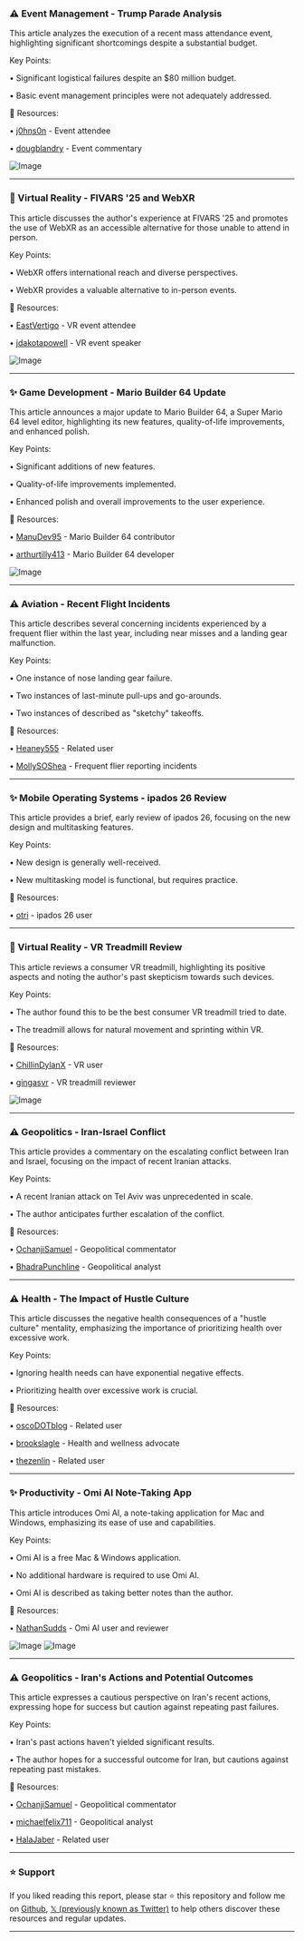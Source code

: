 ### ⚠️ Event Management - Trump Parade Analysis

This article analyzes the execution of a recent mass attendance event, highlighting significant shortcomings despite a substantial budget.

Key Points:

• Significant logistical failures despite an $80 million budget.

• Basic event management principles were not adequately addressed.


🔗 Resources:

• [j0hns0n](https://x.com/j0hns0n) -  Event attendee

• [dougblandry](https://x.com/dougblandry) - Event commentary

![Image](https://pbs.twimg.com/amplify_video_thumb/1934051980898426880/img/HfIjR3Ii5NrXkJbR.jpg)


---
### 🚀 Virtual Reality - FIVARS '25 and WebXR

This article discusses the author's experience at FIVARS '25 and promotes the use of WebXR as an accessible alternative for those unable to attend in person.

Key Points:

•  WebXR offers international reach and diverse perspectives.


•  WebXR provides a valuable alternative to in-person events.

🔗 Resources:

• [EastVertigo](https://x.com/EastVertigo) - VR event attendee

• [jdakotapowell](https://x.com/jdakotapowell) -  VR event speaker


![Image](https://pbs.twimg.com/media/Gtkx5PIW8AATFvP?format=png&name=small)


---
### ✨ Game Development - Mario Builder 64 Update

This article announces a major update to Mario Builder 64, a Super Mario 64 level editor, highlighting its new features, quality-of-life improvements, and enhanced polish.

Key Points:

• Significant additions of new features.

• Quality-of-life improvements implemented.


• Enhanced polish and overall improvements to the user experience.


🔗 Resources:

• [ManuDev95](https://x.com/ManuDev95) - Mario Builder 64 contributor

• [arthurtilly413](https://x.com/arthurtilly413) - Mario Builder 64 developer


![Image](https://pbs.twimg.com/amplify_video_thumb/1934295596699148288/img/6bL2DdtcMlfrAFec.jpg)


---
### ⚠️ Aviation - Recent Flight Incidents

This article describes several concerning incidents experienced by a frequent flier within the last year, including near misses and a landing gear malfunction.

Key Points:

• One instance of nose landing gear failure.


• Two instances of last-minute pull-ups and go-arounds.


• Two instances of described as "sketchy" takeoffs.


🔗 Resources:

• [Heaney555](https://x.com/Heaney555) -  Related user

• [MollySOShea](https://x.com/MollySOShea) -  Frequent flier reporting incidents


---
### ✨ Mobile Operating Systems - ipados 26 Review

This article provides a brief, early review of ipados 26, focusing on the new design and multitasking features.

Key Points:

•  New design is generally well-received.


• New multitasking model is functional, but requires practice.



🔗 Resources:

• [otri](https://x.com/otri) - ipados 26 user


---
### 🚀 Virtual Reality - VR Treadmill Review

This article reviews a consumer VR treadmill, highlighting its positive aspects and noting the author's past skepticism towards such devices.

Key Points:

•  The author found this to be the best consumer VR treadmill tried to date.


•  The treadmill allows for natural movement and sprinting within VR.


🔗 Resources:

• [ChillinDylanX](https://x.com/ChillinDylanX) - VR user

• [gingasvr](https://x.com/gingasvr) - VR treadmill reviewer

![Image](https://pbs.twimg.com/amplify_video_thumb/1933323385897168896/img/hH208s0BT3RBs7pz.jpg)


---
### ⚠️ Geopolitics - Iran-Israel Conflict

This article provides a commentary on the escalating conflict between Iran and Israel, focusing on the impact of recent Iranian attacks.

Key Points:

•  A recent Iranian attack on Tel Aviv was unprecedented in scale.


•  The author anticipates further escalation of the conflict.



🔗 Resources:

• [OchanjiSamuel](https://x.com/OchanjiSamuel) - Geopolitical commentator

• [BhadraPunchline](https://x.com/BhadraPunchline) - Geopolitical analyst


---
### ⚠️ Health - The Impact of Hustle Culture

This article discusses the negative health consequences of a "hustle culture" mentality, emphasizing the importance of prioritizing health over excessive work.

Key Points:

•  Ignoring health needs can have exponential negative effects.


•  Prioritizing health over excessive work is crucial.



🔗 Resources:

• [oscoDOTblog](https://x.com/oscoDOTblog) -  Related user

• [brookslagle](https://x.com/brookslagle) -  Health and wellness advocate

• [thezenlin](https://x.com/thezenlin) - Related user


---
### ✨ Productivity - Omi AI Note-Taking App

This article introduces Omi AI, a note-taking application for Mac and Windows, emphasizing its ease of use and capabilities.

Key Points:

• Omi AI is a free Mac & Windows application.

•  No additional hardware is required to use Omi AI.


• Omi AI is described as taking better notes than the author.


🔗 Resources:

• [NathanSudds](https://x.com/NathanSudds) -  Omi AI user and reviewer


![Image](https://pbs.twimg.com/media/GtV15nxXEAA1Cg1?format=jpg&name=small)
![Image](https://pbs.twimg.com/media/GtV2n8yXMAASv5t?format=jpg&name=small)


---
### ⚠️ Geopolitics - Iran's Actions and Potential Outcomes

This article expresses a cautious perspective on Iran's recent actions, expressing hope for success but caution against repeating past failures.

Key Points:

•  Iran's past actions haven't yielded significant results.


•  The author hopes for a successful outcome for Iran, but cautions against repeating past mistakes.


🔗 Resources:

• [OchanjiSamuel](https://x.com/OchanjiSamuel) - Geopolitical commentator

• [michaelfelix711](https://x.com/michaelfelix711) - Geopolitical analyst

• [HalaJaber](https://x.com/HalaJaber) - Related user


---

### ⭐️ Support

If you liked reading this report, please star ⭐️ this repository and follow me on [Github](https://github.com/Drix10), [𝕏 (previously known as Twitter)](https://x.com/DRIX_10_) to help others discover these resources and regular updates.

---